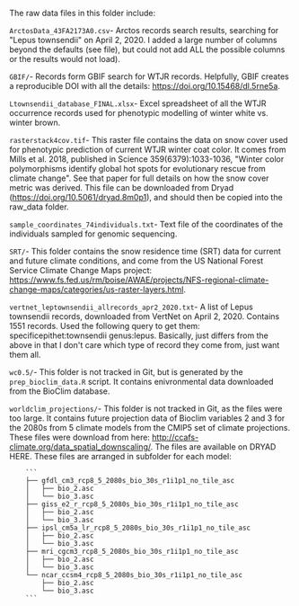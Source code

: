 The raw data files in this folder include:

`ArctosData_43FA2173A0.csv`- Arctos records search results, searching for "Lepus townsendii" on April 2, 2020. I added a large number of columns beyond the defaults (see file), but could not add ALL the possible columns or the results would not load). 

`GBIF/`- Records form GBIF search for WTJR records. Helpfully, GBIF creates a reproducible DOI with all the details: https://doi.org/10.15468/dl.5rne5a.

`Ltownsendii_database_FINAL.xlsx`- Excel spreadsheet of all the WTJR occurrence records used for phenotypic modelling of winter white vs. winter brown.

`rasterstack4cov.tif`- This raster file contains the data on snow cover used for phenotypic prediction of current WTJR winter coat color. It comes from Mills et al. 2018, published in Science 359(6379):1033-1036, "Winter color polymorphisms identify global hot spots for evolutionary rescue from climate change". See that paper for full details on how the snow cover metric was derived. This file can be downloaded from Dryad (https://doi.org/10.5061/dryad.8m0p1), and should then be copied into the raw_data folder. 

`sample_coordinates_74individuals.txt`- Text file of the coordinates of the individuals sampled for genomic sequencing. 

`SRT/`- This folder contains the snow residence time (SRT) data for current and future climate conditions, and come from the US National Forest Service Climate Change Maps project: https://www.fs.fed.us/rm/boise/AWAE/projects/NFS-regional-climate-change-maps/categories/us-raster-layers.html. 

`vertnet_leptownsendii_allrecords_apr2_2020.txt`- A list of Lepus townsendii records, downloaded from VertNet on April 2, 2020. Contains 1551 records. Used the following query to get them: specificepithet:townsendii genus:lepus. Basically, just differs from the above in that I don't care which type of record they come from, just want them all. 

`wc0.5/`- This folder is not tracked in Git, but is generated by the `prep_bioclim_data.R` script. It contains enivronmental data downloaded from the BioClim database. 

`worldclim_projections/`- This folder is not tracked in Git, as the files were too large. It contains future projection data of Bioclim variables 2 and 3 for the 2080s from 5 climate models from the CMIP5 set of climate projections. These files were download from here: http://ccafs-climate.org/data_spatial_downscaling/. The files are available on DRYAD HERE. These files are arranged in subfolder for each model:

        ```
        ├── gfdl_cm3_rcp8_5_2080s_bio_30s_r1i1p1_no_tile_asc
        │   ├── bio_2.asc
        │   └── bio_3.asc
        ├── giss_e2_r_rcp8_5_2080s_bio_30s_r1i1p1_no_tile_asc
        │   ├── bio_2.asc
        │   └── bio_3.asc
        ├── ipsl_cm5a_lr_rcp8_5_2080s_bio_30s_r1i1p1_no_tile_asc
        │   ├── bio_2.asc
        │   └── bio_3.asc
        ├── mri_cgcm3_rcp8_5_2080s_bio_30s_r1i1p1_no_tile_asc
        │   ├── bio_2.asc
        │   └── bio_3.asc
        └── ncar_ccsm4_rcp8_5_2080s_bio_30s_r1i1p1_no_tile_asc
            ├── bio_2.asc
            └── bio_3.asc
        ```

 